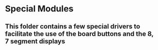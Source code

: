 # Special Modules
## This folder contains a few special drivers to facilitate the use of the board buttons and the 8, 7 segment displays